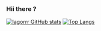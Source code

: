 ### Hii there ?


[![Iagorrr GitHub stats](https://github-readme-stats.vercel.app/api?username=iagorrr04&count_private=true&show_icons=true&theme=dark)](https://github.com/iagorrr04/github-readme-stats)
[![Top Langs](https://github-readme-stats.vercel.app/api/top-langs/?username=iagorrr04&theme=dark&layout=compact)](https://github.com/anuraghazra/github-readme-stats)

